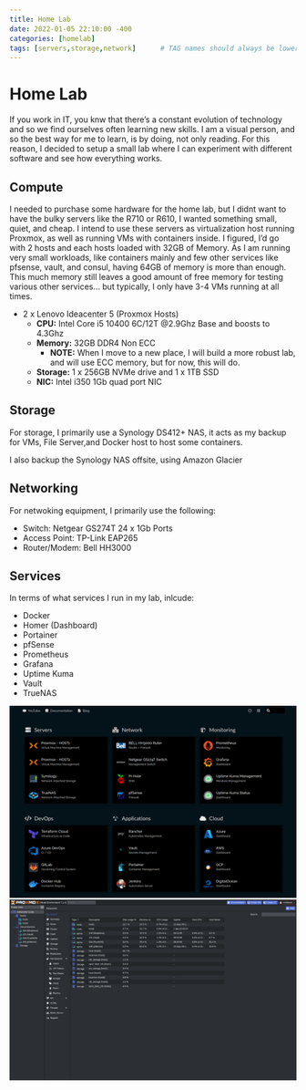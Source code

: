 ```yaml
---
title: Home Lab
date: 2022-01-05 22:10:00 -400
categories: [homelab]
tags: [servers,storage,network]      # TAG names should always be lowercase
---
```


# Home Lab

If you work in IT, you knw that there’s a constant evolution of technology and so we find ourselves often learning new skills. I am a visual person, and so the best way for me to learn, is by doing, not only reading. For this reason, I decided to setup a small lab where I can experiment with different software and see how everything works.

## Compute

I needed to purchase some hardware for the home lab, but I didnt want to have the bulky servers like the R710 or R610, I wanted something small, quiet, and cheap. I intend to use these servers as virtualization host running Proxmox, as well as running VMs with containers inside. I figured, I’d go with 2 hosts and each hosts loaded with 32GB of Memory. As I am running very small workloads, like containers mainly and few other services like pfsense, vault, and consul, having 64GB of memory is more than enough. This much memory still leaves a good amount of free memory for testing various other services… but typically, I only have 3-4 VMs running at all times.

* 2 x Lenovo Ideacenter 5 (Proxmox Hosts)
  * <b>CPU:</b> Intel Core i5 10400 6C/12T @2.9Ghz Base and boosts to 4.3Ghz
  * <b>Memory:</b> 32GB DDR4 Non ECC
    * <b>NOTE:</b> When I move to a new place, I will build a more robust lab, and will use ECC memory, but for now, this will do.
  * <b>Storage:</b> 1 x 256GB NVMe drive and 1 x 1TB SSD
  * <b>NIC:</b> Intel i350 1Gb quad port NIC

## Storage

For storage, I primarily use a Synology DS412+ NAS, it acts as my backup for VMs, File Server,and Docker host to host some containers.

I also backup the Synology NAS offsite, using Amazon Glacier

## Networking

For netwoking equipment, I primarily use the following:

* Switch: Netgear GS274T 24 x 1Gb Ports
* Access Point: TP-Link EAP265
* Router/Modem: Bell HH3000

## Services

In terms of what services I run in my lab, inlcude:

* Docker
* Homer (Dashboard)
* Portainer
* pfSense
* Prometheus
* Grafana
* Uptime Kuma
* Vault
* TrueNAS

<img src="/assets/img/homelab.png">
<img src="/assets/img/proxmox.png">